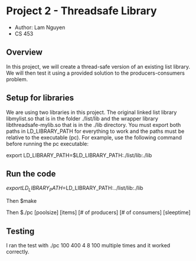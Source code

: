# Project 2 - Threadsafe Library

- Author: Lam Nguyen
- CS 453

## Overview

In this project, we will create a thread-safe version of an existing list library. We will then test it using a provided solution to the producers-consumers problem.

## Setup for libraries
We are using two libraries in this project. The original linked list library libmylist.so  that is in the folder ./list/lib and the wrapper library libthreadsafe-mylib.so that is in the ./lib directory. You must export both paths in LD_LIBRARY_PATH for everything to work and the paths must be relative to the executable (pc).  For example, use the following command before running the pc executable:

  export LD_LIBRARY_PATH=$LD_LIBRARY_PATH:./list/lib:./lib

## Run the code

$export LD_LIBRARY_PATH=$LD_LIBRARY_PATH:../list/lib:./lib

Then $make

Then $./pc [poolsize] [items] [# of producers] [# of consumers] [sleeptime]

## Testing
I ran the test with ./pc 100 400 4 8 100 multiple times and it worked correctly.
